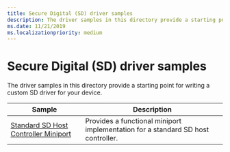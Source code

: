 ```yaml
---
title: Secure Digital (SD) driver samples
description: The driver samples in this directory provide a starting point for writing a custom SD driver for your device.
ms.date: 11/21/2019
ms.localizationpriority: medium
---
```


# Secure Digital (SD) driver samples

The driver samples in this directory provide a starting point for writing a custom SD driver for your device.

| Sample | Description |
| --- | --- |
| [Standard SD Host Controller Miniport](/samples/microsoft/windows-driver-samples/standard-sd-host-controller-miniport) | Provides a functional miniport implementation for a standard SD host controller. |
